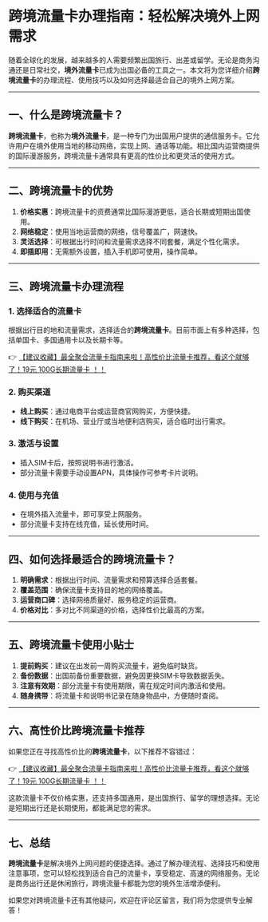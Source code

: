 # 跨境流量卡办理指南：轻松解决境外上网需求

随着全球化的发展，越来越多的人需要频繁出国旅行、出差或留学。无论是商务沟通还是日常社交，**境外流量卡**已成为出国必备的工具之一。本文将为您详细介绍**跨境流量卡**的办理流程、使用技巧以及如何选择最适合自己的境外上网方案。

---

## 一、什么是跨境流量卡？

**跨境流量卡**，也称为**境外流量卡**，是一种专门为出国用户提供的通信服务卡。它允许用户在境外使用当地的移动网络，实现上网、通话等功能。相比国内运营商提供的国际漫游服务，跨境流量卡通常具有更高的性价比和更灵活的使用方式。

---

## 二、跨境流量卡的优势

1. **价格实惠**：跨境流量卡的资费通常比国际漫游更低，适合长期或短期出国使用。  
2. **网络稳定**：使用当地运营商的网络，信号覆盖广，网速快。  
3. **灵活选择**：可根据出行时间和流量需求选择不同套餐，满足个性化需求。  
4. **即插即用**：无需额外设置，插入手机即可使用，操作简单。

---

## 三、跨境流量卡办理流程

### 1. 选择适合的流量卡
根据出行目的地和流量需求，选择适合的**跨境流量卡**。目前市面上有多种选择，包括单国卡、多国通用卡以及长期卡等。

👉 [【建议收藏】最全聚合流量卡指南来啦！高性价比流量卡推荐，看这个就够了！19元 100G长期流量卡 ！！](https://bit.ly/Liuliangka)

### 2. 购买渠道
- **线上购买**：通过电商平台或运营商官网购买，方便快捷。  
- **线下购买**：在机场、营业厅或当地便利店购买，适合临时出行需求。

### 3. 激活与设置
- 插入SIM卡后，按照说明书进行激活。  
- 部分流量卡需要手动设置APN，具体操作可参考卡片说明。

### 4. 使用与充值
- 在境外插入流量卡，即可享受上网服务。  
- 部分流量卡支持在线充值，延长使用时间。

---

## 四、如何选择最适合的跨境流量卡？

1. **明确需求**：根据出行时间、流量需求和预算选择合适套餐。  
2. **覆盖范围**：确保流量卡支持目的地的网络覆盖。  
3. **运营商口碑**：选择网络质量好、服务稳定的运营商。  
4. **价格对比**：多对比不同渠道的价格，选择性价比最高的方案。

---

## 五、跨境流量卡使用小贴士

1. **提前购买**：建议在出发前一周购买流量卡，避免临时缺货。  
2. **备份数据**：出国前备份重要数据，避免因更换SIM卡导致数据丢失。  
3. **注意有效期**：部分流量卡有使用期限，需在规定时间内激活和使用。  
4. **随身携带**：将流量卡和说明书记录在随身物品中，方便随时查阅。

---

## 六、高性价比跨境流量卡推荐

如果您正在寻找高性价比的**跨境流量卡**，以下推荐不容错过：

👉 [【建议收藏】最全聚合流量卡指南来啦！高性价比流量卡推荐，看这个就够了！19元 100G长期流量卡 ！！](https://bit.ly/Liuliangka)

这款流量卡不仅价格实惠，还支持多国通用，是出国旅行、留学的理想选择。无论是短期出行还是长期使用，都能满足您的需求。

---

## 七、总结

**跨境流量卡**是解决境外上网问题的便捷选择。通过了解办理流程、选择技巧和使用注意事项，您可以轻松找到适合自己的流量卡，享受稳定、高速的网络服务。无论是商务出行还是休闲旅行，跨境流量卡都能为您的境外生活增添便利。

如果您对跨境流量卡还有其他疑问，欢迎在评论区留言，我们将为您提供专业解答！